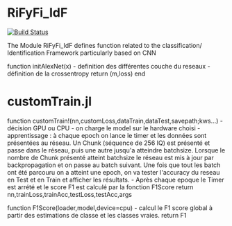 # RiFyFi_IdF

[![Build Status](https://github.com/achillet/RiFyFi_IdF.jl/actions/workflows/CI.yml/badge.svg?branch=main)](https://github.com/achillet/RiFyFi_IdF.jl/actions/workflows/CI.yml?query=branch%3Amain)


The Module RiFyFi_IdF defines function related to the classification/ Identification Framework particularly based on CNN


function initAlexNet(x)
    - definition des différentes couche du reseaux
    - définition de la crossentropy 
    return (m,loss)
end


# customTrain.jl

function customTrain!(nn,customLoss,dataTrain,dataTest,savepath;kws...)
    - décision GPU ou CPU
    - on charge le model sur le hardware choisi
    - apprentissage : à chaque epoch on lance le timer et les données sont présentées au réseau. 
    Un Chunk (séquence de 256 IQ) est présenté et passe dans le réseau, puis une autre jusqu'a atteindre batchsize. Lorsque le nombre de Chunk présenté atteint batchsize le réseau est mis à jour par backpropagation et on passe au batch suivant. Une fois que tout les batch ont été parcouru on a atteint une epoch, on va tester l'accuracy du reseau en Test et en Train et afficher les résultats. 
    - Après chaque epoque le Timer est arrété et le score F1 est calculé par la fonction F1Score 
return nn,trainLoss,trainAcc,testLoss,testAcc,args



function F1Score(loader,model,device=cpu)
    - calcul le F1 score global à partir des estimations de classe et les classes vraies.
return F1
